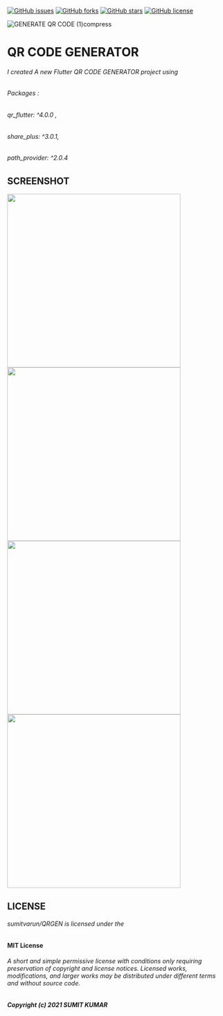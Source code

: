 [![GitHub issues](https://img.shields.io/github/issues/sumitvarun/QRGEN?style=for-the-badge)](https://github.com/sumitvarun/QRGEN/issues)
[![GitHub forks](https://img.shields.io/github/forks/sumitvarun/QRGEN?style=for-the-badge)](https://github.com/sumitvarun/QRGEN/network)
[![GitHub stars](https://img.shields.io/github/stars/sumitvarun/QRGEN?style=for-the-badge)](https://github.com/sumitvarun/QRGEN/stargazers)
[![GitHub license](https://img.shields.io/github/license/sumitvarun/QRGEN?style=for-the-badge)](https://github.com/sumitvarun/QRGEN)

![GENERATE QR CODE (1)compress](https://user-images.githubusercontent.com/52107131/144990593-a7d8e356-2627-4ec2-8e07-efc7d094fafd.jpg)

# QR CODE GENERATOR 

###### I created A new Flutter QR CODE GENERATOR project using 
######  Packages : 
###### qr_flutter: ^4.0.0 ,
###### share_plus: ^3.0.1, 
###### path_provider: ^2.0.4


## SCREENSHOT

<div>
  <img src = "https://user-images.githubusercontent.com/52107131/145667932-128317ef-b5ed-41f3-bb72-f5b2b0d2f045.png" height = '400'>
    <img src = "https://user-images.githubusercontent.com/52107131/145667933-2a935628-020d-4637-8e07-bdbb5299bbfb.png" height = '400'>
    <img src = "https://user-images.githubusercontent.com/52107131/145667935-47cc9648-48bd-4b2a-9559-35eadef7edf7.png" height = '400'>
    <img src = "https://user-images.githubusercontent.com/52107131/145667936-38797256-3e76-4528-8625-ad31400fa811.png" height = '400'>

</div>

## LICENSE
###### sumitvarun/QRGEN is licensed under the
#### MIT License
###### A short and simple permissive license with conditions only requiring preservation of copyright and license notices. Licensed works, modifications, and larger works may be distributed under different terms and without source code.
##### Copyright (c) 2021 SUMIT KUMAR

